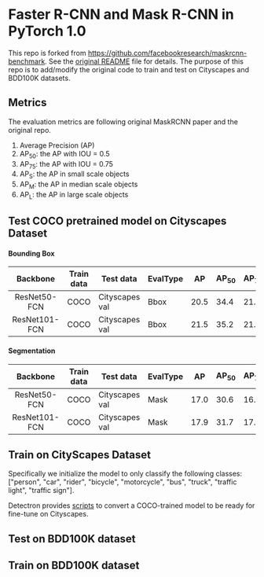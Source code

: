 # Faster R-CNN and Mask R-CNN in PyTorch 1.0

This repo is forked from https://github.com/facebookresearch/maskrcnn-benchmark. See the [original README](README_old.md) file for details.
The purpose of this repo is to add/modify the original code to train and test on Cityscapes and BDD100K datasets.

## Metrics
The evaluation metrics are following original MaskRCNN paper and the original repo.
1. Average Precision (AP)
2. AP<sub>50</sub>: the AP with IOU = 0.5
3. AP<sub>75</sub>: the AP with IOU = 0.75
4. AP<sub>S</sub>: the AP in small scale objects
5. AP<sub>M</sub>: the AP in median scale objects
6. AP<sub>L</sub>: the AP in large scale objects

## Test COCO pretrained model on Cityscapes Dataset
#### Bounding Box
|   Backbone    | Train data | Test data      | EvalType | AP   | AP<sub>50</sub> | AP<sub>75</sub> | AP<sub>S</sub> | AP<sub>M</sub> | AP<sub>L</sub> |
|:-------------:|------------|----------------|----------|------|-----------------|-----------------|----------------|----------------|----------------|
| ResNet50-FCN  | COCO       | Cityscapes val | Bbox     | 20.5 | 34.4            | 21.1            | 8.3            | 22.5           | 35.1           |
| ResNet101-FCN | COCO       | Cityscapes val | Bbox     | 21.5 | 35.2            | 21.9            | 8.09           | 24.4           | 36.3           |

#### Segmentation

|   Backbone    | Train data | Test data      | EvalType | AP   | AP<sub>50</sub> | AP<sub>75</sub> | AP<sub>S</sub> | AP<sub>M</sub> | AP<sub>L</sub> |
|:-------------:|------------|----------------|----------|------|-----------------|-----------------|----------------|----------------|----------------|
| ResNet50-FCN  | COCO       | Cityscapes val | Mask     | 17.0 | 30.6            | 16.3            | 4.4            | 16.7           | 32.6           |
| ResNet101-FCN | COCO       | Cityscapes val | Mask     | 17.9 | 31.7            | 17.2            | 3.8            | 18.8           | 34.1           |

## Train on CityScapes Dataset
<!-- We follow the MaskRCNN paper to train the model with $COCO+fine$ dataset.  -->

Specifically we initialize the model to only classify the following classes: ["person", "car", "rider", "bicycle", "motorcycle", "bus", "truck", "traffic light", "traffic sign"]. 

Detectron provides [scripts](https://github.com/facebookresearch/Detectron/blob/master/tools/convert_coco_model_to_cityscapes.py) to convert a COCO-trained model to be ready for fine-tune on Cityscapes.

<!-- Note that when preparing the dataset, we have to convert the index of the same classes from different dataset so that they match. Also, since Cityscapes doesn't have instance level label of traffic light and traffic sign, we have to rely on COCO dataset (or BDD maybe?). -->

## Test on BDD100K dataset

## Train on BDD100K dataset